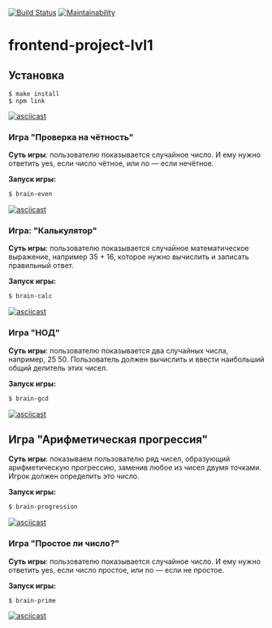 [![Build Status](https://travis-ci.com/bvlad05/frontend-project-lvl1.svg?branch=master)](https://travis-ci.com/bvlad05/frontend-project-lvl1)
[![Maintainability](https://api.codeclimate.com/v1/badges/097a12a087acf2f9a8e3/maintainability)](https://codeclimate.com/github/bvlad05/frontend-project-lvl1/maintainability)
# frontend-project-lvl1

## Установка
```bach
$ make install
$ npm link
```
[![asciicast](https://asciinema.org/a/289817.svg)](https://asciinema.org/a/289817)

### Игра "Проверка на чётность"
**Суть игры**: пользователю показывается случайное число. И ему нужно ответить yes, если число чётное, или no — если нечётное.

**Запуск игры:**
```bash
$ brain-even
```
[![asciicast](https://asciinema.org/a/288997.svg)](https://asciinema.org/a/288997)

### Игра: "Калькулятор"
**Суть игры**: пользователю показывается случайное математическое выражение, например 35 + 16, которое нужно вычислить и записать правильный ответ.

**Запуск игры:**
```bash
$ brain-calc
```
[![asciicast](https://asciinema.org/a/289001.svg)](https://asciinema.org/a/289001)

### Игра "НОД"
**Суть игры**: пользователю показывается два случайных числа, например, 25 50. Пользователь должен вычислить и ввести наибольший общий делитель этих чисел.

**Запуск игры:**
```bash
$ brain-gcd
```
[![asciicast](https://asciinema.org/a/289002.svg)](https://asciinema.org/a/289002)

## Игра "Арифметическая прогрессия"
**Суть игры**: показываем пользователю ряд чисел, образующий арифметическую прогрессию, заменив любое из чисел двумя точками. Игрок должен определить это число.

**Запуск игры:**
```bash
$ brain-progression
```
[![asciicast](https://asciinema.org/a/289003.svg)](https://asciinema.org/a/289003)

### Игра "Простое ли число?"
**Суть игры**: пользователю показывается случайное число. И ему нужно ответить yes, если число простое, или no — если не простое.

**Запуск игры:**
```bash
$ brain-prime
```
[![asciicast](https://asciinema.org/a/289004.svg)](https://asciinema.org/a/289004)
